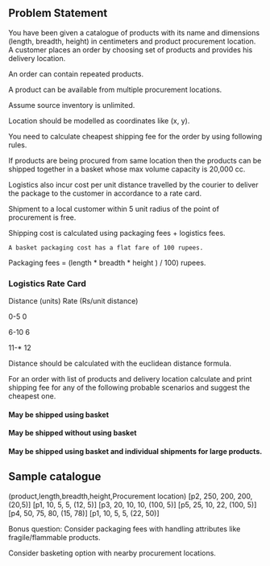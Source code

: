 ## Problem Statement
You have been given a catalogue of products with its name and dimensions (length, breadth, height) in centimeters and product procurement location. A customer places an order by choosing set of products and provides his delivery location. 


An order can contain repeated products.

A product can be available from multiple procurement locations. 

Assume source inventory is unlimited. 

Location should be modelled as coordinates like (x, y).


You need to calculate cheapest shipping fee for the order by using following rules. 

If products are being procured from same location then the products can be shipped together in a basket whose max volume capacity is 20,000 cc. 

Logistics also incur cost per unit distance travelled by the courier to deliver the package to the customer in accordance to a rate card. 

Shipment to a local customer within 5 unit radius of the point of procurement is free.

Shipping cost is calculated using packaging fees + logistics fees.

 	A basket packaging cost has a flat fare of 100 rupees. 

Packaging fees = (length * breadth * height ) / 100) rupees.

   

### Logistics Rate Card

Distance (units)  Rate (Rs/unit distance)

0-5                   0
                
6-10                  6

11-*                  12


Distance should be calculated with the euclidean distance formula.

For an order with list of products and delivery location calculate and print shipping fee for any of the following probable scenarios and suggest the cheapest one.

#### May be shipped using basket

#### May be shipped without using basket

#### May be shipped using basket and individual shipments for large products.

## Sample catalogue

(product,length,breadth,height,Procurement location)
[p2,    250,    200,    200,      (20,5)]
[p1,    10,     5,      5,       (12, 5)]
[p3,    20,     10,     10,     (100, 5)]
[p5,    25,     10,     22,     (100, 5)]
[p4,    50,     75,     80,     (15, 78)]
[p1,    10,     5,      5,      (22, 50)]


Bonus question:
Consider packaging fees with handling attributes like fragile/flammable products.

Consider basketing option with nearby procurement locations.
